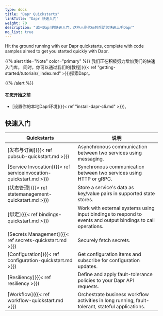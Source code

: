 ```yaml
---
type: docs
title: "Dapr Quickstarts"
linkTitle: "Dapr 快速入门"
weight: 70
description: "试用Dapr的快速入门，这些示例代码旨帮助您快速上手Dapr"
no_list: true
---
```


Hit the ground running with our Dapr quickstarts, complete with code samples aimed to get you started quickly with Dapr.

{{% alert title="Note" color="primary" %}}
 我们正在积极努力增加我们的快速入门库。 同时，你可以通过我们的[教程]({{< ref "getting-started/tutorials/_index.md" >}})探索Dapr。

{{% /alert %}}

#### 在您开始之前

- [设置你的本地Dapr环境]({{< ref "install-dapr-cli.md" >}})。

## 快速入门

| Quickstarts                                                       | 说明                                                                                                           |
| ----------------------------------------------------------------- | ------------------------------------------------------------------------------------------------------------ |
| [发布与订阅]({{< ref pubsub-quickstart.md >}})                         | Asynchronous communication between two services using messaging.                                             |
| [Service Invocation]({{< ref serviceinvocation-quickstart.md >}}) | Synchronous communication between two services using HTTP or gRPC.                                           |
| [状态管理]({{< ref statemanagement-quickstart.md >}})                 | Store a service's data as key/value pairs in supported state stores.                                         |
| [绑定]({{< ref bindings-quickstart.md >}})                          | Work with external systems using input bindings to respond to events and output bindings to call operations. |
| [Secrets Management]({{< ref secrets-quickstart.md >}})           | Securely fetch secrets.                                                                                      |
| [Configuration]({{< ref configuration-quickstart.md >}})          | Get configuration items and subscribe for configuration updates.                                             |
| [Resiliency]({{< ref resiliency >}})                              | Define and apply fault-tolerance policies to your Dapr API requests.                                         |
| [Workflow]({{< ref workflow-quickstart.md >}})                    | Orchestrate business workflow activities in long running, fault-tolerant, stateful applications.             |
